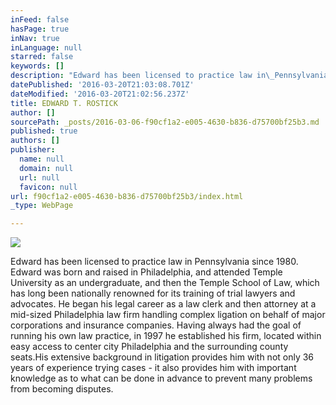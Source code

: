 ```yaml
---
inFeed: false
hasPage: true
inNav: true
inLanguage: null
starred: false
keywords: []
description: "Edward has been licensed to practice law in\_Pennsylvania\_since\n1980.\_Edward was born and\_raised in Philadelphia,\nand\_attended Temple\_University\nas an undergraduate, and then\_the\_Temple School of Law, which\_has\nlong been\_nationally\_renowned for its training of trial\_lawyers\nand\_advocates.\_He began his legal career as a law clerk and then\_attorney\nat a\_mid-sized\_Philadelphia\_law\_firm\_handling complex ligation on\_behalf\nof major\_corporations and insurance companies.\_Having\_always had\nthe goal of\_running his own law\_practice,\_in 1997\_he\nestablished his firm,\_located\_within easy access to\_center city\nPhiladelphia and\_the surrounding county\_seats.His\_extensive\_background\nin litigation provides him with not\_only 36\_years of experience\ntrying\_cases - it also\_provides\_him\_with important\_knowledge\nas to\_what can be done in\_advance to\_prevent many\_problems\_from\nbecoming disputes."
datePublished: '2016-03-20T21:03:08.701Z'
dateModified: '2016-03-20T21:02:56.237Z'
title: EDWARD T. ROSTICK
author: []
sourcePath: _posts/2016-03-06-f90cf1a2-e005-4630-b836-d75700bf25b3.md
published: true
authors: []
publisher:
  name: null
  domain: null
  url: null
  favicon: null
url: f90cf1a2-e005-4630-b836-d75700bf25b3/index.html
_type: WebPage

---
```

![](https://the-grid-user-content.s3-us-west-2.amazonaws.com/789e172c-3e1b-45d0-bd4a-141168075b56.jpg)

Edward has been licensed to practice law in Pennsylvania since
1980\. Edward was born and raised in Philadelphia,
and attended Temple University
as an undergraduate, and then the Temple School of Law, which has
long been nationally renowned for its training of trial lawyers
and advocates. He began his legal career as a law clerk and then attorney
at a mid-sized Philadelphia law firm handling complex ligation on behalf
of major corporations and insurance companies. Having always had
the goal of running his own law practice, in 1997 he
established his firm, located within easy access to center city
Philadelphia and the surrounding county seats.His extensive background
in litigation provides him with not only 36 years of experience
trying cases - it also provides him with important knowledge
as to what can be done in advance to prevent many problems from
becoming disputes.
